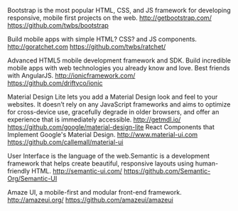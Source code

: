 Bootstrap is the most popular HTML, CSS, and JS framework for developing responsive, mobile first projects on the web.
http://getbootstrap.com/
https://github.com/twbs/bootstrap

Build mobile apps with simple HTML? CSS? and JS components.
http://goratchet.com
https://github.com/twbs/ratchet/


Advanced HTML5 mobile development framework and SDK. Build incredible mobile apps with web technologies you already know and love. Best friends with AngularJS. 
http://ionicframework.com/
https://github.com/driftyco/ionic


Material Design Lite lets you add a Material Design look and feel to your websites. It doesn’t rely on any JavaScript frameworks and aims to optimize for cross-device use, gracefully degrade in older browsers, and offer an experience that is immediately accessible.
http://getmdl.io/
https://github.com/google/material-design-lite
React Components that Implement Google's Material Design. 
http://www.material-ui.com
https://github.com/callemall/material-ui


User Interface is the language of the web.Semantic is a development framework that helps create beautiful, responsive layouts using human-friendly HTML.
http://semantic-ui.com/
https://github.com/Semantic-Org/Semantic-UI

Amaze UI, a mobile-first and modular front-end framework. 
http://amazeui.org/
https://github.com/amazeui/amazeui

